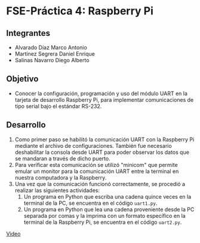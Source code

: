 # FSE-Práctica 4: Raspberry Pi

## Integrantes
* Alvarado Díaz Marco Antonio
* Martínez Segrera Daniel Enrique
* Salinas Navarro Diego Alberto

## Objetivo
* Conocer la configuración, programación y uso del módulo UART en la tarjeta de desarrollo Raspberry Pi, para implementar comunicaciones de tipo serial bajo el estándar RS-232.

## Desarrollo
1. Como primer paso se habilitó la comunicación UART con la Raspberry Pi mediante el archivo de configuraciones. También fue necesario deshabilitar la consola desde UART para poder observar los datos que se mandaran a través de dicho puerto.
1. Para verificar esta comunicación se utilizó "minicom" que permite emular un monitor para la comunicación UART entre la terminal en nuestra computadora y la Raspberry.
1. Una vez que la comunicación funcionó correctamente, se procedió a realizar las siguientes actividades:
   1. Un programa en Python que escriba una cadena quince veces en la terminal de la PC, se encuentra en el código `uart1.py`.
   1. Un programa en Python que lea una cadena proveniente desde la PC separada por comas y la imprima con un formato específico en la terminal de la Raspberry Pi, se encuentra en el código `uart2.py`.

[Video]()
